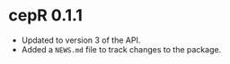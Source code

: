 # cepR 0.1.1

* Updated to version 3 of the API.
* Added a `NEWS.md` file to track changes to the package.
